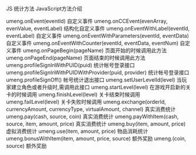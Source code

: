 JS 统计方法
JavaScript方法介绍

umeng.onEvent(eventId) 自定义事件
umeng.onCCEvent(evenArray, evenValue, eventLabel) 结构化自定义事件
umeng.onEventWithLabel(eventId, eventLabel) 自定义事件
umeng.onEventWithParameters(eventId, eventData) 自定义事件
umeng.onEventWithCounter(eventId, eventData, eventNum) 自定义事件
umeng.onPageBegin(pageName) 页面开始的时候调用此方法
umeng.onPageEnd(pageName) 页面结束的时候调用此方法
umeng.profileSignInWithPUID(puid) 统计帐号登录接口
umeng.profileSignInWithPUIDWithProvider(puid, provider) 统计帐号登录接口
umeng.profileSignOff() 帐号统计退出接口
umeng.setUserLevelId(level) 当玩家建立角色或者升级时,需调用此接口
umeng.startLevel(level) 在游戏开启新的关卡的时候调用
umeng.finishLevel(level) 关卡结束时候调用
umeng.failLevel(level) 关卡失败时候调用
umeng.exchange(orderId, currencyAmount, currencyType, virtualAmount, channel) 真实消费统计
umeng.pay(cash, source, coin) 真实消费统计
umeng.payWithItem(cash, source, item, amount, price) 真实消费统计
umeng.buy(item, amount, price) 虚拟消费统计
umeng.use(item, amount, price) 物品消耗统计
umeng.bonusWithItem(item, amount, price, source) 额外奖励
umeng.(coin, source) 额外奖励
